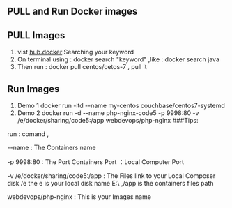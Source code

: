 ## PULL and Run Docker images



## PULL Images
1. vist [hub.docker](https://hub.docker.com/) Searching your keyword 
2. On terminal using : docker search "keyword" ,like : docker search java
3. Then run : docker pull centos/cetos-7 , pull it

## Run Images
1. Demo 1
docker run -itd --name my-centos couchbase/centos7-systemd
2. Demo 2
docker run -d --name php-nginx-code5 -p 9998:80 -v /e/docker/sharing/code5:/app  webdevops/php-nginx
###Tips: 

run :  comand ,

--name :  The Containers name

-p 9998:80 : The Port  Containers Port ：Local Computer Port

-v /e/docker/sharing/code5:/app : The Files link to your Local Composer disk /e the e is your local disk name E:\  ,/app is the containers files path

webdevops/php-nginx  : This is your Images name





